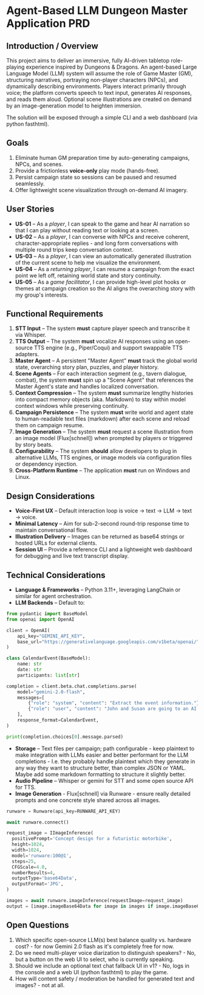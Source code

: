 # Agent-Based LLM Dungeon Master Application PRD

## Introduction / Overview
This project aims to deliver an immersive, fully AI-driven tabletop role-playing experience inspired by Dungeons & Dragons.  An agent-based Large Language Model (LLM) system will assume the role of Game Master (GM), structuring narratives, portraying non-player characters (NPCs), and dynamically describing environments.  Players interact primarily through voice; the platform converts speech to text input, generates AI responses, and reads them aloud.  Optional scene illustrations are created on demand by an image-generation model to heighten immersion.

The solution will be exposed through a simple CLI and a web dashboard (via python fasthtml).

## Goals
1. Eliminate human GM preparation time by auto-generating campaigns, NPCs, and scenes.
2. Provide a frictionless **voice-only** play mode (hands-free).
3. Persist campaign state so sessions can be paused and resumed seamlessly.
4. Offer lightweight scene visualization through on-demand AI imagery.

## User Stories
* **US-01** – As a *player*, I can speak to the game and hear AI narration so that I can play without reading text or looking at a screen.
* **US-02** – As a *player*, I can converse with NPCs and receive coherent, character-appropriate replies - and long form conversations with multiple round trips keep conversation context.
* **US-03** – As a *player*, I can view an automatically generated illustration of the current scene to help me visualize the environment.
* **US-04** – As a *returning player*, I can resume a campaign from the exact point we left off, retaining world state and story continuity.
* **US-05** – As a *game facilitator*, I can provide high-level plot hooks or themes at campaign creation so the AI aligns the overarching story with my group's interests.

## Functional Requirements
1. **STT Input** – The system **must** capture player speech and transcribe it via Whisper.
2. **TTS Output** – The system **must** vocalize AI responses using an open-source TTS engine (e.g., Piper/Coqui) and support swappable TTS adapters.
3. **Master Agent** – A persistent "Master Agent" **must** track the global world state, overarching story plan, puzzles, and player history.
4. **Scene Agents** – For each interaction segment (e.g., tavern dialogue, combat), the system **must** spin up a "Scene Agent" that references the Master Agent's state and handles localized conversation.
5. **Context Compression** – The system **must** summarize lengthy histories into compact memory objects (aka. Markdown) to stay within model context windows while preserving continuity.
6. **Campaign Persistence** – The system **must** write world and agent state to human-readable text files (markdown) after each scene and reload them on campaign resume.
7. **Image Generation** – The system **must** request a scene illustration from an image model (Flux[schnell]) when prompted by players or triggered by story beats.
8. **Configurability** – The system **should** allow developers to plug in alternative LLMs, TTS engines, or image models via configuration files or dependency injection.
9.  **Cross-Platform Runtime** – The application **must** run on Windows and Linux.

## Design Considerations
* **Voice-First UX** – Default interaction loop is voice → text → LLM → text → voice.
* **Minimal Latency** – Aim for sub-2-second round-trip response time to maintain conversational flow.
* **Illustration Delivery** – Images can be returned as base64 strings or hosted URLs for external clients.
* **Session UI** – Provide a reference CLI and a lightweight web dashboard for debugging and live text transcript display.

## Technical Considerations
* **Language & Frameworks** – Python 3.11+, leveraging LangChain or similar for agent orchestration.
* **LLM Backends** – Default to:
```python
from pydantic import BaseModel
from openai import OpenAI

client = OpenAI(
    api_key="GEMINI_API_KEY",
    base_url="https://generativelanguage.googleapis.com/v1beta/openai/"
)

class CalendarEvent(BaseModel):
    name: str
    date: str
    participants: list[str]

completion = client.beta.chat.completions.parse(
    model="gemini-2.0-flash",
    messages=[
        {"role": "system", "content": "Extract the event information."},
        {"role": "user", "content": "John and Susan are going to an AI conference on Friday."},
    ],
    response_format=CalendarEvent,
)

print(completion.choices[0].message.parsed)
```

* **Storage** – Text files per campaign; path configurable - keep plaintext to make integration with LLMs easier and better performant for the LLM completions - I.e. they probably handle plaintext which they generate in any way they want to structure better, than complex JSON or YAML. Maybe add some markdown formatting to structure it slightly better.
* **Audio Pipeline** – Whisper or gemini for STT and some open source API for TTS.
* **Image Generation** - Flux[schnell] via Runware - ensure really detailed prompts and one concrete style shared across all images.
```python
runware = Runware(api_key=RUNWARE_API_KEY)

await runware.connect()

request_image = IImageInference(
  positivePrompt='Concept design for a futuristic motorbike',
  height=1024,
  width=1024,
  model='runware:100@1',
  steps=25,
  CFGScale=4.0,
  numberResults=4,
  outputType='base64Data',
  outputFormat='JPG',
)

images = await runware.imageInference(requestImage=request_image)
output = [image.imageBase64Data for image in images if image.imageBase64Data is not None]
```

## Open Questions
1. Which specific open-source LLM(s) best balance quality vs. hardware cost? - for now Gemini 2.0 flash as it's completely free for now.
2. Do we need multi-player voice diarization to distinguish speakers? - No, but a button on the web UI to select, who is currently speaking.
3. Should we include an optional text chat fallback UI in v1? - No, logs in the console and a web UI (python fasthtml) to play the game.
4. How will content safety / moderation be handled for generated text and images? - not at all.
